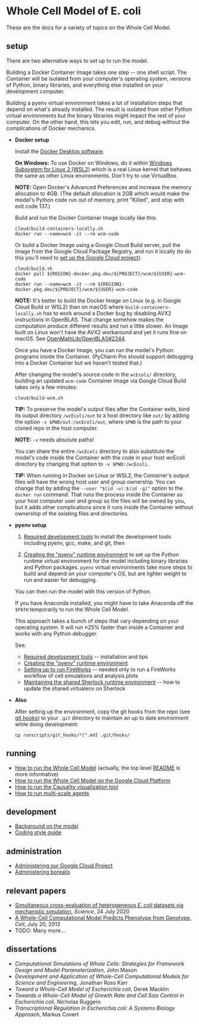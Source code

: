 # Whole Cell Model of E. coli

These are the docs for a variety of topics on the Whole Cell Model.

## setup


There are two alternative ways to set up to run the model.

Building a Docker Container Image takes one step -- one shell script.
The Container will be isolated from your computer's operating system, versions of Python, binary libraries, and everything else installed on your development computer.

Building a pyenv virtual environment takes a lot of installation steps that depend
on what's already installed. The result is isolated from other Python
virtual environments but the binary libraries might impact the rest of your computer.
On the other hand, this lets you edit, run, and debug without the complications of
Docker mechanics.

* **Docker setup**

   Install the [Docker Desktop software](https://www.docker.com/products/docker-desktop).

   **On Windows:** To use Docker on Windows, do it within
   [Windows Subsystem for Linux 2 (WSL2)](https://docs.microsoft.com/en-us/windows/wsl/about)
   which is a real Linux kernel that behaves the same as other Linux environments.
   Don't try to use VirtualBox.

   **NOTE:** Open Docker's Advanced Preferences and increase the memory allocation to 4GB.
   (The default allocation is 2GB which would make the model's Python code run out of
   memory, print "Killed", and stop with exit code 137.)

   Build and run the Docker Container Image locally like this:

   ```shell script
   cloud/build-containers-locally.sh
   docker run --name=wcm -it --rm wcm-code
   ```

   Or build a Docker Image using a Google Cloud Build server,
   pull the Image from the Google Cloud Package Registry,
   and run it locally
   (to do this you'll need to [set up the Google Cloud project](google-cloud.md)):

   ```shell script
   cloud/build.sh
   docker pull ${REGION}-docker.pkg.dev/${PROJECT}/wcm/${USER}-wcm-code
   docker run --name=wcm -it --rm ${REGION}-docker.pkg.dev/${PROJECT}/wcm/${USER}-wcm-code
   ```

   **NOTE:** It's better to build the Docker Image on Linux (e.g. in Google Cloud
   Build or WSL2) than on macOS where `build-containers-locally.sh` has to work around
   a Docker bug by disabling AVX2 instructions in OpenBLAS. That change somehow
   makes the computation produce different results and run a little slower.
   An Image built on Linux won't have the AVX2 workaround and yet it runs fine on macOS.
   See [OpenMathLib/OpenBLAS#2244](https://github.com/OpenMathLib/OpenBLAS/issues/2244#issuecomment-696510557).

   Once you have a Docker Image, you can run the model's Python programs inside the Container.
   (PyCharm Pro should support debugging into a Docker Container but we haven't tested that.)

   After changing the model's source code in the `wcEcoli/` directory, building an
   updated `wcm-code` Container Image via Google Cloud Build takes only a few minutes:

   ```shell script
   cloud/build-wcm.sh
   ```

   **TIP:** To preserve the model's output files after the Container exits,
   bind its output directory `/wcEcoli/out` to a host directory like `out/` by adding
   the option `-v $PWD/out:/wcEcoli/out`, where `$PWD` is the
   path to your cloned repo in the host computer.

   **NOTE:** `-v` needs absolute paths!

   You can share the entire `/wcEcoli` directory to also substitute the model's code
   inside the Container with the code in your host wcEcoli directory by changing
   that option to `-v $PWD:/wcEcoli`.

   **TIP:** When running in Docker on Linux or WSL2, the Container's output files
   will have the wrong host user and group ownership. You can change that by
   adding the `--user "$(id -u):$(id -g)"` option to the `docker run` command.
   That runs the process inside the Container as your host computer user and group so
   the files will be owned by you, but it adds other complications since it runs
   inside the Container without ownership of the existing files and directories.

* **pyenv setup**

  1. [Required development tools](dev-tools.md) to install the development tools including pyenv, gcc, make, and git, then

  1. [Creating the "pyenv" runtime environment](create-pyenv.md) to set up the Python runtime virtual environment for the model including binary libraries and Python packages.
`pyenv` virtual environments take more steps to build and depend on your computer's OS, but are lighter weight to run and easier for debugging.

   You can then run the model with this version of Python.

   If you have Anaconda installed, you might have to take Anaconda off the `$PATH` temporarily to run the Whole Cell Model.

   This approach takes a bunch of steps that vary depending on your operating system. It will run ≈25% faster than inside a Container and works with any Python debugger.

  See:

   * [Required development tools](dev-tools.md) -- installation and tips
   * [Creating the "pyenv" runtime environment](create-pyenv.md)
   * [Setting up to run FireWorks](../wholecell/fireworks/README.md) -- needed only to run a FireWorks workflow of cell simulations and analysis plots
   * [Maintaining the shared Sherlock runtime environment](maintaining_the_sherlock_environment.md) -- how to update the shared virtualenv on Sherlock

* **Also**

  After setting up the environment, copy the git hooks from the repo (see [git hooks](../runscripts/git_hooks/README.md)) to your `.git` directory to maintain an up to date environment while doing development:

  ```
  cp runscripts/git_hooks/*[^.md] .git/hooks/
  ```

## running

* [How to run the Whole Cell Model](run.md) (actually, the top level [README](../README.md) is more informative)
* [How to run the Whole Cell Model on the Google Cloud Platform](google-cloud.md)
* [How to run the Causality visualization tool](https://github.com/CovertLab/causality)
* [How to run multi-scale agents](../environment/README.md)

## development

* [Background on the model](background.md)
* [Coding style guide](style-guide.md)

## administration

* [Administering our Google Cloud Project](google-cloud-admin.md)
* [Administering borealis](https://github.com/CovertLab/borealis#whats-next)

## relevant papers

* [Simultaneous cross-evaluation of heterogeneous _E. coli_ datasets via mechanistic simulation](https://science.sciencemag.org/content/369/6502/eaav3751.full), _Science_, 24 July 2020
* [A Whole-Cell Computational Model Predicts Phenotype from Genotype](https://www.cell.com/cell/abstract/S0092-8674(12)00776-3), _Cell_, July 20, 2012
* TODO: Many more...

## dissertations
* _Computational Simulations of Whole Cells: Strategies for Framework Design and Model Parameterization_, John Mason
* _Development and Application of Whole-Cell Computational Models for Science and Engineering_, Jonathan Ross Karr
* _Toward a Whole-Cell Model of Escherichia coli_, Derek Macklin
* _Towards a Whole-Cell Model of Growth Rate and Cell Size Control in Escherichia coli_, Nicholas Ruggero
* _Transcriptional Regulation in Escherichia coli: A Systems Biology Approach_, Markus Covert

